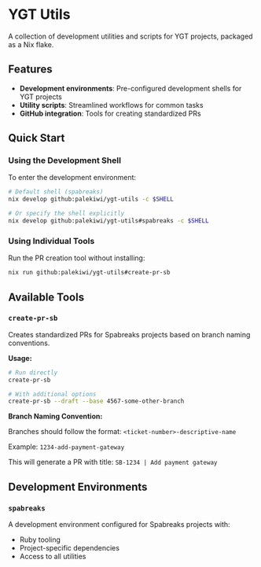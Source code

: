 # YGT Utils

A collection of development utilities and scripts for YGT projects, packaged as a Nix flake.

## Features

- **Development environments**: Pre-configured development shells for YGT projects
- **Utility scripts**: Streamlined workflows for common tasks
- **GitHub integration**: Tools for creating standardized PRs

## Quick Start

### Using the Development Shell

To enter the development environment:

```bash
# Default shell (spabreaks)
nix develop github:palekiwi/ygt-utils -c $SHELL

# Or specify the shell explicitly
nix develop github:palekiwi/ygt-utils#spabreaks -c $SHELL
```

### Using Individual Tools

Run the PR creation tool without installing:

```bash
nix run github:palekiwi/ygt-utils#create-pr-sb
```

## Available Tools

### `create-pr-sb`

Creates standardized PRs for Spabreaks projects based on branch naming conventions.

**Usage:**

```bash
# Run directly
create-pr-sb

# With additional options
create-pr-sb --draft --base 4567-some-other-branch
```

**Branch Naming Convention:**

Branches should follow the format: `<ticket-number>-descriptive-name`

Example: `1234-add-payment-gateway`

This will generate a PR with title: `SB-1234 | Add payment gateway`

## Development Environments

### `spabreaks`

A development environment configured for Spabreaks projects with:

- Ruby tooling
- Project-specific dependencies
- Access to all utilities
